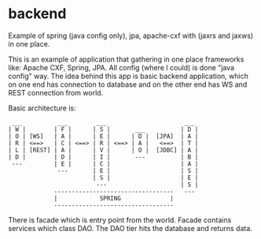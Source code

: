 # backend
Example of spring (java config only), jpa, apache-cxf with (jaxrs and jaxws) in one place.

This is an example of application that gathering in one place frameworks like: Apache CXF, Spring, JPA. 
All config (where I could) is done "java config" way. The idea behind this app is basic backend application, 
which on one end has connection to database and on the other end has WS and REST connection from world. 

Basic architecture is:

	 ___          ___        ___                      ___
	| W |        | F |      | S |       ___          | D |
	| O | [WS]   | A |      | E |      | D |  [JPA]  | A |
	| R | <==>   | C | <==> | R | <==> | A |   <==>  | T |
	| L | [REST] | A |      | V |      | O |  [JDBC] | A |
	| D |        | D |      | I |       ---          | B |
	 ---         | E |      | C |                    | A |
	              ---       | E |                    | S |
	                        | S |                    | E |
	                         ---                     | S |
	             ----------------------------------   ---
	             |            SPRING              |
	             ----------------------------------
					 
There is facade which is entry point from the world. Facade contains services which class DAO. The DAO tier hits 
the database and returns data.
